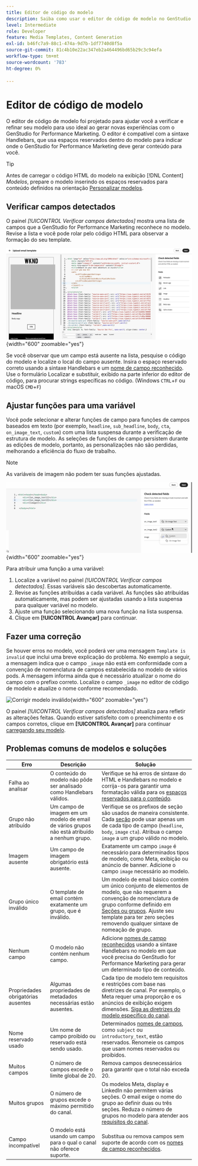 ```yaml
---
title: Editor de código do modelo
description: Saiba como usar o editor de código de modelo no GenStudio for Performance Marketing.
level: Intermediate
role: Developer
feature: Media Templates, Content Generation
exl-id: b46fc7a9-88c1-474a-9d7b-1df7740d8f5a
source-git-commit: 81c4b10e22ac347eb2a464496bd65b29c3c94efa
workflow-type: tm+mt
source-wordcount: '783'
ht-degree: 0%

---
```


# Editor de código de modelo

O editor de código de modelo foi projetado para ajudar você a verificar e refinar seu modelo para uso ideal ao gerar novas experiências com o GenStudio for Performance Marketing. O editor é compatível com a sintaxe Handlebars, que usa espaços reservados dentro do modelo para indicar onde o GenStudio for Performance Marketing deve gerar conteúdo para você.

>[!TIP]
>
>Antes de carregar o código HTML do modelo na exibição [!DNL Content] _Modelos_, prepare o modelo inserindo os espaços reservados para conteúdo definidos na orientação [Personalizar modelos](customize-template.md).

## Verificar campos detectados

O painel _[!UICONTROL Verificar campos detectados]_ mostra uma lista de campos que a GenStudio for Performance Marketing reconhece no modelo. Revise a lista e você pode rolar pelo código HTML para observar a formação do seu template.

![Modo de exibição do editor de código](/help/assets/template-detected-fields.png "Verificar campos detectados"){width="600" zoomable="yes"}

Se você observar que um campo está ausente na lista, pesquise o código do modelo e localize o local do campo ausente. Insira o espaço reservado correto usando a sintaxe Handlebars e um [nome de campo reconhecido](/help/user-guide/content/customize-template.md#recognized-field-names). Use o formulário Localizar e substituir, exibido na parte inferior do editor de código, para procurar strings específicas no código. (Windows `CTRL`+`F` ou macOS `CMD`+`F`)

## Ajustar funções para uma variável

Você pode selecionar e alterar funções de campo para funções de campos baseados em texto (por exemplo, `headline`, `sub_headline`, `body`, `cta`, `on_image_text`, `custom`) com uma lista suspensa durante a verificação de estrutura de modelo. As seleções de funções de campo persistem durante as edições de modelo, portanto, as personalizações não são perdidas, melhorando a eficiência do fluxo de trabalho.

>[!NOTE]
>
>As variáveis de imagem não podem ter suas funções ajustadas.

![Seleção de campo de várias funções](/help/assets/multirole-dropdown-field.png "Seleção de campo de várias funções"){width="600" zoomable="yes"}

Para atribuir uma função a uma variável:

1. Localize a variável no painel _[!UICONTROL Verificar campos detectados]_. Essas variáveis são descobertas automaticamente.
2. Revise as funções atribuídas a cada variável. As funções são atribuídas automaticamente, mas podem ser ajustadas usando a lista suspensa para qualquer variável no modelo.
3. Ajuste uma função selecionando uma nova função na lista suspensa.
4. Clique em **[!UICONTROL Avançar]** para continuar.

## Fazer uma correção

Se houver erros no modelo, você poderá ver uma mensagem `Template is invalid` que inclui uma breve explicação do problema. No exemplo a seguir, a mensagem indica que o campo `_image` não está em conformidade com a convenção de nomenclatura de campos estabelecida no modelo de vários pods. A mensagem informa ainda que é necessário atualizar o nome do campo com o prefixo correto. Localize o campo `_image` no editor de código de modelo e atualize o nome conforme recomendado.

![Corrigir modelo inválido](/help/assets/animation/template-code-editor.gif){width="600" zoomable="yes"}

O painel _[!UICONTROL Verificar campos detectados]_ atualiza para refletir as alterações feitas. Quando estiver satisfeito com o preenchimento e os campos corretos, clique em **[!UICONTROL Avançar]** para continuar [carregando seu modelo](/help/user-guide/content/use-templates.md#add-a-template).

## Problemas comuns de modelos e soluções

| **Erro** | **Descrição** | **Solução** |
|-----------------------------|---------------------------------------------------------------------------------|-----------------------------------------------------------------------------------------------|
| Falha ao analisar | O conteúdo do modelo não pôde ser analisado como Handlebars válidos. | Verifique se há erros de sintaxe do HTML e Handlebars no modelo e corrija-os para garantir uma formatação válida para os [espaços reservados para o conteúdo](/help/user-guide/content/customize-template.md#content-placeholders). |
| Grupo não atribuído | Um campo de imagem em um modelo de email de vários grupos não está atribuído a nenhum grupo. | Verifique se os prefixos de seção são usados de maneira consistente. Cada [seção](/help/user-guide/content/customize-template.md#sections-or-groups) pode usar apenas um de cada tipo de campo (`headline`, `body`, `image` `cta`). Atribua o campo `image` a um grupo válido no modelo. |
| Imagem ausente | Um campo de imagem obrigatório está ausente. | Exatamente um campo `image` é necessário para determinados tipos de modelo, como Meta, exibição ou anúncio de banner. Adicione o campo `image` necessário ao modelo. |
| Grupo único inválido | O template de email contém exatamente um grupo, que é inválido. | Um modelo de email básico contém um único conjunto de elementos de modelo, que não requerem a convenção de nomenclatura de grupo conforme definido em [Seções ou grupos](/help/user-guide/content/customize-template.md#sections-or-groups). Ajuste seu template para ter zero seções removendo qualquer sintaxe de nomeação de grupo. |
| Nenhum campo | O modelo não contém nenhum campo. | Adicione [nomes de campo reconhecidos](/help/user-guide/content/customize-template.md#recognized-field-names) usando a sintaxe Handlebars no modelo em que você precisa do GenStudio for Performance Marketing para gerar um determinado tipo de conteúdo. |
| Propriedades obrigatórias ausentes | Algumas propriedades de metadados necessárias estão ausentes. | Cada tipo de modelo tem requisitos e restrições com base nas diretrizes de canal. Por exemplo, o Meta requer uma proporção e os anúncios de exibição exigem dimensões. [Siga as diretrizes do modelo específico do canal](/help/user-guide/content/best-practices-for-templates.md#follow-channel-specific-template-guidelines). |
| Nome reservado usado | Um nome de campo proibido ou reservado está sendo usado. | Determinados [nomes de campos](/help/user-guide/content/customize-template.md#recognized-field-names), como `subject` ou `introductory_text`, estão reservados. Renomeie os campos que usam nomes reservados ou proibidos. |
| Muitos campos | O número de campos excede o limite global de 20. | Remova campos desnecessários para garantir que o total não exceda 20. |
| Muitos grupos | O número de grupos excede o máximo permitido do canal. | Os modelos Meta, display e LinkedIn não permitem várias seções. O email exige o nome do grupo ao definir duas ou três seções. Reduza o número de grupos no modelo para atender aos [requisitos do canal](/help/user-guide/content/best-practices-for-templates.md#follow-channel-specific-template-guidelines). |
| Campo incompatível | O modelo está usando um campo para o qual o canal não oferece suporte. | Substitua ou remova campos sem suporte de acordo com os [nomes de campo reconhecidos](/help/user-guide/content/customize-template.md#recognized-field-names). |
